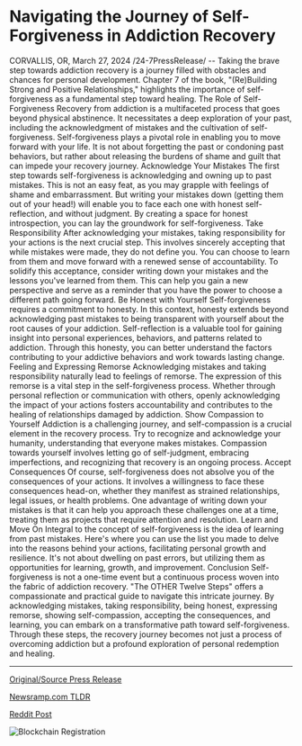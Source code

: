 # Navigating the Journey of Self-Forgiveness in Addiction Recovery

CORVALLIS, OR, March 27, 2024 /24-7PressRelease/ -- Taking the brave step towards addiction recovery is a journey filled with obstacles and chances for personal development. Chapter 7 of the book, "(Re)Building Strong and Positive Relationships," highlights the importance of self-forgiveness as a fundamental step toward healing.  The Role of Self-Forgiveness Recovery from addiction is a multifaceted process that goes beyond physical abstinence. It necessitates a deep exploration of your past, including the acknowledgment of mistakes and the cultivation of self-forgiveness. Self-forgiveness plays a pivotal role in enabling you to move forward with your life. It is not about forgetting the past or condoning past behaviors, but rather about releasing the burdens of shame and guilt that can impede your recovery journey.  Acknowledge Your Mistakes The first step towards self-forgiveness is acknowledging and owning up to past mistakes. This is not an easy feat, as you may grapple with feelings of shame and embarrassment. But writing your mistakes down (getting them out of your head!) will enable you to face each one with honest self-reflection, and without judgment. By creating a space for honest introspection, you can lay the groundwork for self-forgiveness.  Take Responsibility After acknowledging your mistakes, taking responsibility for your actions is the next crucial step. This involves sincerely accepting that while mistakes were made, they do not define you. You can choose to learn from them and move forward with a renewed sense of accountability. To solidify this acceptance, consider writing down your mistakes and the lessons you've learned from them. This can help you gain a new perspective and serve as a reminder that you have the power to choose a different path going forward.  Be Honest with Yourself Self-forgiveness requires a commitment to honesty. In this context, honesty extends beyond acknowledging past mistakes to being transparent with yourself about the root causes of your addiction. Self-reflection is a valuable tool for gaining insight into personal experiences, behaviors, and patterns related to addiction. Through this honesty, you can better understand the factors contributing to your addictive behaviors and work towards lasting change.  Feeling and Expressing Remorse Acknowledging mistakes and taking responsibility naturally lead to feelings of remorse. The expression of this remorse is a vital step in the self-forgiveness process.  Whether through personal reflection or communication with others, openly acknowledging the impact of your actions fosters accountability and contributes to the healing of relationships damaged by addiction.  Show Compassion to Yourself Addiction is a challenging journey, and self-compassion is a crucial element in the recovery process. Try to recognize and acknowledge your humanity, understanding that everyone makes mistakes. Compassion towards yourself involves letting go of self-judgment, embracing imperfections, and recognizing that recovery is an ongoing process.  Accept Consequences Of course, self-forgiveness does not absolve you of the consequences of your actions. It involves a willingness to face these consequences head-on, whether they manifest as strained relationships, legal issues, or health problems. One advantage of writing down your mistakes is that it can help you approach these challenges one at a time, treating them as projects that require attention and resolution.  Learn and Move On Integral to the concept of self-forgiveness is the idea of learning from past mistakes. Here's where you can use the list you made to delve into the reasons behind your actions, facilitating personal growth and resilience. It's not about dwelling on past errors, but utilizing them as opportunities for learning, growth, and improvement.  Conclusion Self-forgiveness is not a one-time event but a continuous process woven into the fabric of addiction recovery. "The OTHER Twelve Steps" offers a compassionate and practical guide to navigate this intricate journey. By acknowledging mistakes, taking responsibility, being honest, expressing remorse, showing self-compassion, accepting the consequences, and learning, you can embark on a transformative path toward self-forgiveness. Through these steps, the recovery journey becomes not just a process of overcoming addiction but a profound exploration of personal redemption and healing. 

---

[Original/Source Press Release](https://www.24-7pressrelease.com/press-release/509552/navigating-the-journey-of-self-forgiveness-in-addiction-recovery)
                    

[Newsramp.com TLDR](None) 



[Reddit Post](https://www.reddit.com/r/HealthCareNewsInfo/comments/1bovtlp/the_role_of_selfforgiveness_in_addiction_recovery/) 



![Blockchain Registration](https://cdn.newsramp.app/24-7PressRelease/qrcode/243/27/poemOMYx.webp)